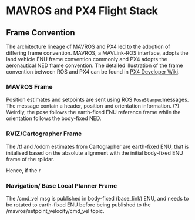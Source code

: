 # MAVROS and PX4 Flight Stack

## Frame Convention

The architecture lineage of MAVROS and PX4 led to the adoption of differing frame convention. MAVROS, a MAVLink-ROS interface, adopts the land vehicle ENU frame convention commonly and PX4 adopts the aeronautical NED frame convention. The detailed illustration of the frame convention between ROS and PX4 can be found in [PX4 Developer Wiki](https://dev.px4.io/en/ros/external_position_estimation.html#asserting-on-reference-frames).

### MAVROS Frame

Position estimates and setpoints are sent using ROS `PoseStamped`messages. The message contain a header, position and orientation information. \(?\) Weirdly, the pose follows the earth-fixed ENU reference frame while the orientation follows the body-fixed NED.

### RVIZ/Cartographer Frame

The /tf and /odom estimates from Cartographer are earth-fixed ENU, that is initalised based on the absolute alignment with the initial body-fixed ENU frame of the rplidar.

Hence, if the r 

### Navigation/ Base Local Planner Frame

The /cmd\_vel msg is published in body-fixed \(base\_link\) ENU, and needs to be rotated to earth-fixed ENU before being published to the /mavros/setpoint\_velocity/cmd\_vel topic.



